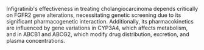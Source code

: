 Infigratinib's effectiveness in treating cholangiocarcinoma depends critically on FGFR2 gene alterations, necessitating genetic screening due to its significant pharmacogenetic interaction. Additionally, its pharmacokinetics are influenced by gene variations in CYP3A4, which affects metabolism, and in ABCB1 and ABCG2, which modify drug distribution, excretion, and plasma concentrations.